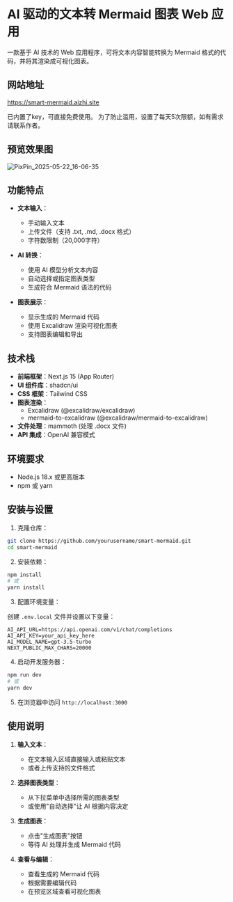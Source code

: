 # AI 驱动的文本转 Mermaid 图表 Web 应用

一款基于 AI 技术的 Web 应用程序，可将文本内容智能转换为 Mermaid 格式的代码，并将其渲染成可视化图表。

## 网站地址
https://smart-mermaid.aizhi.site

已内置了key，可直接免费使用。
为了防止滥用，设置了每天5次限额，如有需求请联系作者。


## 预览效果图
![PixPin_2025-05-22_16-06-35](https://github.com/user-attachments/assets/a3ec8b36-155d-469a-bf4e-c9635df1f963)


## 功能特点

- **文本输入**：
  - 手动输入文本
  - 上传文件（支持 .txt, .md, .docx 格式）
  - 字符数限制（20,000字符）

- **AI 转换**：
  - 使用 AI 模型分析文本内容
  - 自动选择或指定图表类型
  - 生成符合 Mermaid 语法的代码

- **图表展示**：
  - 显示生成的 Mermaid 代码
  - 使用 Excalidraw 渲染可视化图表
  - 支持图表编辑和导出

## 技术栈

- **前端框架**：Next.js 15 (App Router)
- **UI 组件库**：shadcn/ui
- **CSS 框架**：Tailwind CSS
- **图表渲染**：
  - Excalidraw (@excalidraw/excalidraw)
  - mermaid-to-excalidraw (@excalidraw/mermaid-to-excalidraw)
- **文件处理**：mammoth (处理 .docx 文件)
- **API 集成**：OpenAI 兼容模式

## 环境要求

- Node.js 18.x 或更高版本
- npm 或 yarn

## 安装与设置

1. 克隆仓库：

```bash
git clone https://github.com/yourusername/smart-mermaid.git
cd smart-mermaid
```

2. 安装依赖：

```bash
npm install
# 或
yarn install
```

3. 配置环境变量：

创建 `.env.local` 文件并设置以下变量：

```
AI_API_URL=https://api.openai.com/v1/chat/completions
AI_API_KEY=your_api_key_here
AI_MODEL_NAME=gpt-3.5-turbo
NEXT_PUBLIC_MAX_CHARS=20000
```

4. 启动开发服务器：

```bash
npm run dev
# 或
yarn dev
```

5. 在浏览器中访问 `http://localhost:3000`

## 使用说明

1. **输入文本**：
   - 在文本输入区域直接输入或粘贴文本
   - 或者上传支持的文件格式

2. **选择图表类型**：
   - 从下拉菜单中选择所需的图表类型
   - 或使用"自动选择"让 AI 根据内容决定

3. **生成图表**：
   - 点击"生成图表"按钮
   - 等待 AI 处理并生成 Mermaid 代码

4. **查看与编辑**：
   - 查看生成的 Mermaid 代码
   - 根据需要编辑代码
   - 在预览区域查看可视化图表


